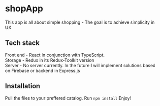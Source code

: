 # shopApp
This app is all about simple shopping - The goal is to achieve simplicity in UX

## Tech stack
Front end - React in conjunction with TypeScript.  
Storage - Redux in its Redux-Toolkit version  
Server - No server currently. In the future I will implement solutions based on Firebase or backend in Express.js  

## Installation
Pull the files to your preffered catalog.
Run `npm install`
Enjoy!

